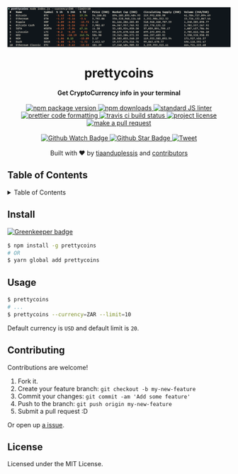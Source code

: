 <div align="center">
  <img src="example.png" alt=""/>
</div>
<h1 align="center">prettycoins</h1>
<div align="center">
  <strong>Get CryptoCurrency info in your terminal</strong>
</div>
<br>
<div align="center">
  <a href="https://npmjs.org/package/prettycoins">
    <img src="https://img.shields.io/npm/v/prettycoins.svg?style=flat-square" alt="npm package version" />
  </a>
  <a href="https://npmjs.org/package/prettycoins">
  <img src="https://img.shields.io/npm/dm/prettycoins.svg?style=flat-square" alt="npm downloads" />
  </a>
  <a href="https://github.com/feross/standard">
    <img src="https://img.shields.io/badge/code%20style-standard-brightgreen.svg?style=flat-square" alt="standard JS linter" />
  </a>
  <a href="https://github.com/prettier/prettier">
    <img src="https://img.shields.io/badge/styled_with-prettier-ff69b4.svg?style=flat-square" alt="prettier code formatting" />
  </a>
  <a href="https://travis-ci.org/tiaanduplessis/prettycoins">
    <img src="https://img.shields.io/travis/tiaanduplessis/prettycoins.svg?style=flat-square" alt="travis ci build status" />
  </a>
  <a href="https://github.com/tiaanduplessis/prettycoins/blob/master/LICENSE">
    <img src="https://img.shields.io/npm/l/prettycoins.svg?style=flat-square" alt="project license" />
  </a>
  <a href="http://makeapullrequest.com">
    <img src="https://img.shields.io/badge/PRs-welcome-brightgreen.svg?style=flat-square" alt="make a pull request" />
  </a>
</div>
<br>
<div align="center">
  <a href="https://github.com/tiaanduplessis/prettycoins/watchers">
    <img src="https://img.shields.io/github/watchers/tiaanduplessis/prettycoins.svg?style=social" alt="Github Watch Badge" />
  </a>
  <a href="https://github.com/tiaanduplessis/prettycoins/stargazers">
    <img src="https://img.shields.io/github/stars/tiaanduplessis/prettycoins.svg?style=social" alt="Github Star Badge" />
  </a>
  <a href="https://twitter.com/intent/tweet?text=Check%20out%20prettycoins!%20https://github.com/tiaanduplessis/prettycoins%20%F0%9F%91%8D">
    <img src="https://img.shields.io/twitter/url/https/github.com/tiaanduplessis/prettycoins.svg?style=social" alt="Tweet" />
  </a>
</div>
<br>
<div align="center">
  Built with ❤︎ by <a href="https://github.com/tiaanduplessis">tiaanduplessis</a> and <a href="https://github.com/tiaanduplessis/prettycoins/contributors">contributors</a>
</div>

<h2>Table of Contents</h2>
<details>
  <summary>Table of Contents</summary>
  <li><a href="#install">Install</a></li>
  <li><a href="#usage">Usage</a></li>
  <li><a href="#contribute">Contribute</a></li>
  <li><a href="#license">License</a></li>
</details>

## Install

[![Greenkeeper badge](https://badges.greenkeeper.io/tiaanduplessis/prettycoins.svg)](https://greenkeeper.io/)

```sh
$ npm install -g prettycoins
# OR
$ yarn global add prettycoins
```

## Usage

```sh
$ prettycoins
# ...
$ prettycoins --currency=ZAR --limit=10
```

Default currency is `USD` and default limit is `20`.

## Contributing

Contributions are welcome!

1. Fork it.
2. Create your feature branch: `git checkout -b my-new-feature`
3. Commit your changes: `git commit -am 'Add some feature'`
4. Push to the branch: `git push origin my-new-feature`
5. Submit a pull request :D

Or open up [a issue](https://github.com/tiaanduplessis/prettycoins/issues).

## License

Licensed under the MIT License.
